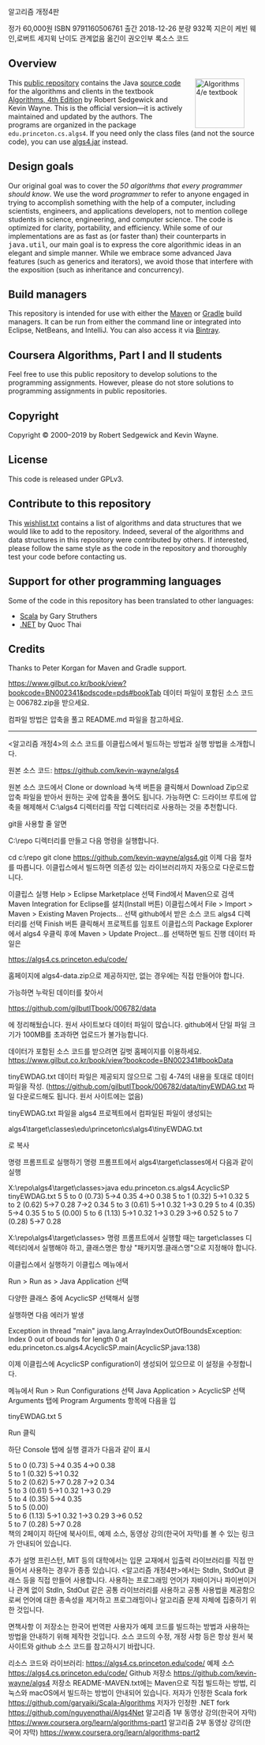 알고리즘 개정4판

정가 60,000원
ISBN 9791160506761 
출간 2018-12-26
분량 932쪽
지은이 케빈 웨인,로버트 세지윅
난이도 관계없음
옮긴이 권오인부 록소스 코드

## Overview

<IMG SRC="http://algs4.cs.princeton.edu/cover.png"  align=right hspace=25 width=100 alt = "Algorithms 4/e textbook">
This <a href = "https://github.com/kevin-wayne/algs4">public repository</a>
contains the Java <a href = "http://algs4.cs.princeton.edu/code/">source code</a>
for the algorithms and clients in the textbook
<a href = "http://amzn.to/13VNJi7">Algorithms, 4th Edition</a> by Robert Sedgewick and Kevin Wayne.
This is the official version&mdash;it is actively maintained and updated by the authors.
The programs are organized in the package <code>edu.princeton.cs.algs4</code>.
If you need only the class files (and not the source code), you can use
<a href = "http://algs4.cs.princeton.edu/code/algs4.jar">algs4.jar</a> instead.

<br>

## Design goals

Our original goal was to cover the <em>50 algorithms that every programmer should know</em>.
We use the word <em>programmer</em> to refer to anyone engaged in trying to accomplish
something with the help of a computer, including scientists, engineers, and applications
developers, not to mention college students in science, engineering, and computer science.
The code is optimized for clarity, portability, and efficiency. While some of our 
implementations are as fast as (or faster than) their counterparts in <tt>java.util</tt>,
our main goal is to express the core algorithmic ideas in an elegant and simple manner.
While we embrace some advanced Java features (such as generics and iterators),
we avoid those that interfere with the exposition (such as inheritance and concurrency).

## Build managers

This repository is intended for use with either the <a href = "https://maven.apache.org">Maven</a>
or <a href = "https://gradle.org">Gradle</a> build managers.
It can be run from either the command line or integrated into
Eclipse, NetBeans, and IntelliJ.
You can also access it via <a href = "https://bintray.com/algs4/maven/algs4">Bintray</a>.

## Coursera Algorithms, Part I and II students

Feel free to use this public repository to develop solutions to the programming assignments.
However, please do not store solutions to programming assignments in public repositories.


## Copyright

Copyright &copy; 2000&ndash;2019 by Robert Sedgewick and Kevin Wayne.

## License

This code is released under GPLv3.

## Contribute to this repository

This <a href = "http://algs4.cs.princeton.edu/code/wishlist.txt">wishlist.txt</a>
contains a list of algorithms and data structures that we would
like to add to the repository. Indeed, several of the algorithms and
data structures in this repository were contributed by others. If interested, please
follow the same style as the code in the repository and thoroughly test your
code before contacting us.

## Support for other programming languages

Some of the code in this repository has been translated to other languages:
<ul>
<li><a href = "https://github.com/garyaiki/Scala-Algorithms">Scala</a> by Gary Struthers
<li><a href = "https://github.com/nguyenqthai/Algs4Net">.NET</a> by Quoc Thai
</ul>


## Credits

Thanks to Peter Korgan for Maven and Gradle support.



https://www.gilbut.co.kr/book/view?bookcode=BN002341&pdscode=pds#bookTab
데이터 파일이 포함된 소스 코드는 006782.zip을 받으세요.

컴파일 방법은 압축을 풀고 README.md 파일을 참고하세요.

---

 

 

<알고리즘 개정4>의 소스 코드를 이클립스에서 빌드하는 방법과 실행 방법을 소개합니다.

원본 소스 코드: https://github.com/kevin-wayne/algs4

원본 소스 코드에서 Clone or download 녹색 버튼을 클릭해서 Download Zip으로 압축 파일을 받아서 원하는 곳에 압축을 풀어도 됩니다. 가능하면 C: 드라이브 루트에 압축을 해제해서 C:\algs4 디렉터리를 작업 디렉터리로 사용하는 것을 추천합니다.

git을 사용할 줄 알면

C:\repo 디렉터리를 만들고 다음 명령을 실행합니다.

cd c:\repo
git clone https://github.com/kevin-wayne/algs4.git
이제 다음 절차를 따릅니다. 이클립스에서 빌드하면 의존성 있는 라이브러리까지 자동으로 다운로드합니다.

이클립스 실행
Help > Eclipse Marketplace 선택
Find에서 Maven으로 검색
Maven Integration for Eclipse를 설치(Install 버튼)
이클립스에서 File > Import > Maven > Existing Maven Projects... 선택
github에서 받은 소스 코드 algs4 디렉터리를 선택
Finish 버튼 클릭해서 프로젝트를 임포트
이클립스의 Package Explorer에서 algs4 우클릭 후에 Maven > Update Project...를 선택하면 빌드 진행
데이터 파일은

https://algs4.cs.princeton.edu/code/

홈페이지에 algs4-data.zip으로 제공하지만, 없는 경우에는 직접 만들어야 합니다.

가능하면 누락된 데이터를 찾아서

https://github.com/gilbutITbook/006782/data

에 정리해뒀습니다. 원서 사이트보다 데이터 파일이 많습니다. github에서 단일 파일 크기가 100MB를 초과하면 업로드가 불가능합니다.

데이터가 포함된 소스 코드를 받으려면 길벗 홈페이지를 이용하세요. https://www.gilbut.co.kr/book/view?bookcode=BN002341#bookData

tinyEWDAG.txt 데이터 파일은 제공되지 않으므로 그림 4-74의 내용을 토대로 데이터 파일을 작성. (https://github.com/gilbutITbook/006782/data/tinyEWDAG.txt 파일 다운로드해도 됩니다. 원서 사이트에는 없음)

tinyEWDAG.txt 파일을 algs4 프로젝트에서 컴파일된 파일이 생성되는

algs4\target\classes\edu\princeton\cs\algs4\tinyEWDAG.txt

로 복사

명령 프롬프트로 실행하기
명령 프롬프트에서 algs4\target\classes에서 다음과 같이 실행

X:\repo\algs4\target\classes>java edu.princeton.cs.algs4.AcyclicSP tinyEWDAG.txt 5
5 to 0 (0.73)  5->4  0.35   4->0  0.38
5 to 1 (0.32)  5->1  0.32
5 to 2 (0.62)  5->7  0.28   7->2  0.34
5 to 3 (0.61)  5->1  0.32   1->3  0.29
5 to 4 (0.35)  5->4  0.35
5 to 5 (0.00)
5 to 6 (1.13)  5->1  0.32   1->3  0.29   3->6  0.52
5 to 7 (0.28)  5->7  0.28

X:\repo\algs4\target\classes>
명령 프롬프트에서 실행할 때는 target\classes 디렉터리에서 실행해야 하고, 클래스명은 항상 "패키지명.클래스명"으로 지정해야 합니다.

이클립스에서 실행하기
이클립스 메뉴에서

Run > Run as > Java Application 선택

다양한 클래스 중에 AcyclicSP 선택해서 실행

실행하면 다음 에러가 발생

Exception in thread "main" java.lang.ArrayIndexOutOfBoundsException: Index 0 out of bounds for length 0
	at edu.princeton.cs.algs4.AcyclicSP.main(AcyclicSP.java:138)

이제 이클립스에 AcyclicSP configuration이 생성되어 있으므로 이 설정을 수정합니다.

메뉴에서 Run > Run Configurations 선택 Java Application > AcyclicSP 선택 Arguments 탭에 Program Arguments 항목에 다음을 입

tinyEWDAG.txt 5

Run 클릭

하단 Console 탭에 실행 결과가 다음과 같이 표시

5 to 0 (0.73)  5->4  0.35   4->0  0.38   
5 to 1 (0.32)  5->1  0.32   
5 to 2 (0.62)  5->7  0.28   7->2  0.34   
5 to 3 (0.61)  5->1  0.32   1->3  0.29   
5 to 4 (0.35)  5->4  0.35   
5 to 5 (0.00)  
5 to 6 (1.13)  5->1  0.32   1->3  0.29   3->6  0.52   
5 to 7 (0.28)  5->7  0.28   
책의 2페이지 하단에
북사이트, 예제 소스, 동영상 강의(한국어 자막)를 볼 수 있는 링크가 안내되어 있습니다.

추가 설명
프린스턴, MIT 등의 대학에서는 입문 교재에서 입출력 라이브러리를 직접 만들어서 사용하는 경우가 종종 있습니다. <알고리즘 개정4판>에서는 StdIn, StdOut 클래스 등을 직접 만들어 사용합니다. 사용하는 프로그래밍 언어가 자바이거나 파이썬이거나 관계 없이 StdIn, StdOut 같은 공통 라이브러리를 사용하고 공통 사용법을 제공함으로써 언어에 대한 종속성을 제거하고 프로그래밍이나 알고리즘 문제 자체에 집중하기 위한 것입니다.

면책사항
이 저장소는 한국어 번역판 사용자가 예제 코드를 빌드하는 방법과 사용하는 방법을 안내하기 위해 제작한 것입니다. 소스 코드의 수정, 개정 사항 등은 항상 원서 북사이트와 github 소스 코드를 참고하시기 바랍니다.

리소스
코드와 라이브러리: https://algs4.cs.princeton.edu/code/
예제 소스 https://algs4.cs.princeton.edu/code/
Github 저장소 https://github.com/kevin-wayne/algs4
저장소 README-MAVEN.txt에는 Maven으로 직접 빌드하는 방법, 리눅스와 macOS에서 빌드하는 방법이 안내되어 있습니다.
저자가 인정한 Scala fork https://github.com/garyaiki/Scala-Algorithms
저자가 인정한 .NET fork https://github.com/nguyenqthai/Algs4Net
알고리즘 1부 동영상 강의(한국어 자막) https://www.coursera.org/learn/algorithms-part1
알고리즘 2부 동영상 강의(한국어 자막) https://www.coursera.org/learn/algorithms-part2
